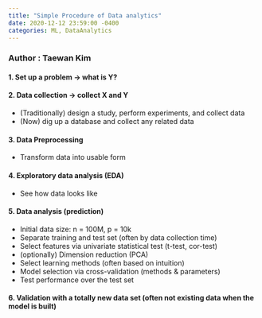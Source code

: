 ```yaml
---
title: "Simple Procedure of Data analytics"
date: 2020-12-12 23:59:00 -0400
categories: ML, DataAnalytics
---
```


### Author : Taewan Kim 

#### 1. Set up a problem -> what is Y?
#### 2. Data collection -> collect X and Y
- (Traditionally) design a study, perform experiments, and collect data
- (Now) dig up a database and collect any related data 

#### 3. Data Preprocessing
- Transform data into usable form 

#### 4. Exploratory data analysis (EDA)
- See how data looks like 

#### 5. Data analysis (prediction)
- Initial data size: n = 100M, p = 10k
- Separate training and test set (often by data collection time)
- Select features via univariate statistical test (t-test, cor-test)
- (optionally) Dimension reduction (PCA)
- Select learning methods (often based on intuition)
- Model selection via cross-validation (methods & parameters)
- Test performance over the test set

#### 6. Validation with a totally new data set (often not existing data when the model is built)